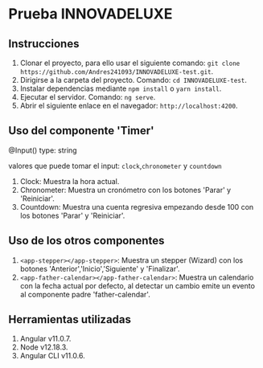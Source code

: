 # Prueba INNOVADELUXE

## Instrucciones

1. Clonar el proyecto, para ello usar el siguiente comando: `git clone https://github.com/Andres241093/INNOVADELUXE-test.git`.
2. Dirigirse a la carpeta del proyecto. Comando: `cd INNOVADELUXE-test`.
3. Instalar dependencias mediante `npm install` o `yarn install`.
4. Ejecutar el servidor. Comando: `ng serve`.
5. Abrir el siguiente enlace en el navegador: `http://localhost:4200`.

## Uso del componente 'Timer'

@Input() type: string

valores que puede tomar el input: `clock`,`chronometer` y `countdown`

1. Clock: Muestra la hora actual.
2. Chronometer: Muestra un cronómetro con los botones 'Parar' y 'Reiniciar'.
3. Countdown: Muestra una cuenta regresiva empezando desde 100 con los botones 'Parar' y 'Reiniciar'.

## Uso de los otros componentes

1. `<app-stepper></app-stepper>`: Muestra un stepper (Wizard) con los botones 'Anterior','Inicio','Siguiente' y 'Finalizar'.
2. `<app-father-calendar></app-father-calendar>`: Muestra un calendario con la fecha actual por defecto, al detectar un cambio emite un evento al componente padre 'father-calendar'.

## Herramientas utilizadas

1. Angular v11.0.7.
2. Node v12.18.3.
3. Angular CLI v11.0.6.
